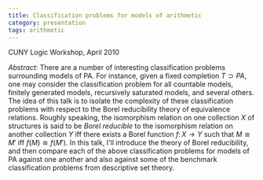 ```yaml
---
title: Classification problems for models of arithmetic
category: presentation
tags: arithmetic
---
```


CUNY Logic Workshop, April 2010<!--more-->

*Abstract*: There are a number of interesting classification problems surrounding models of PA. For instance, given a fixed completion $T\supset PA$, one may consider the classification problem for all countable models, finitely generated models, recursively saturated models, and several others. The idea of this talk is to isolate the complexity of these classification problems with respect to the Borel reducibility theory of equivalence relations. Roughly speaking, the isomorphism relation on one collection $X$ of structures is said to be *Borel reducible* to the isomorphism relation on another collection $Y$ iff there exists a Borel function $f\colon X\to Y$ such that $M\cong M'$ iff $f(M)\cong f(M')$. In this talk, I'll introduce the theory of Borel reducibility, and then compare each of the above classification problems for models of PA against one another and also against some of the benchmark classification problems from descriptive set theory.
